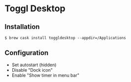 # Toggl Desktop

## Installation

```
$ brew cask install toggldesktop --appdir=/Applications
```

## Configuration

* Set autostart (hidden)
* Disable "Dock icon"
* Enable "Show timer in menu bar"
